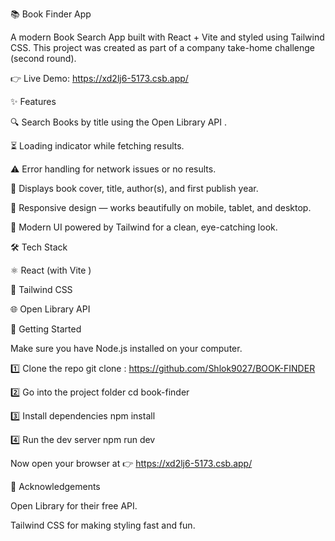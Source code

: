 📚 Book Finder App

A modern Book Search App built with React + Vite and styled using Tailwind CSS.
This project was created as part of a company take-home challenge (second round).

👉 Live Demo: https://xd2lj6-5173.csb.app/

✨ Features

🔍 Search Books by title using the Open Library API
.

⏳ Loading indicator while fetching results.

⚠️ Error handling for network issues or no results.

📖 Displays book cover, title, author(s), and first publish year.

📱 Responsive design — works beautifully on mobile, tablet, and desktop.

🎨 Modern UI powered by Tailwind for a clean, eye-catching look.

🛠️ Tech Stack

⚛️ React
 (with Vite
)

🎨 Tailwind CSS

🌐 Open Library API

🚀 Getting Started

Make sure you have Node.js installed on your computer.

1️⃣ Clone the repo
git clone : https://github.com/Shlok9027/BOOK-FINDER

2️⃣ Go into the project folder
cd book-finder

3️⃣ Install dependencies
npm install

4️⃣ Run the dev server
npm run dev


Now open your browser at 👉 https://xd2lj6-5173.csb.app/


🙌 Acknowledgements

Open Library 
 for their free API.

Tailwind CSS for making styling fast and fun.
